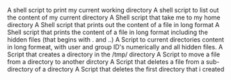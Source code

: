 A shell script to print my current working directory
A shell script to list out the content of my current directory
A Shell script that take me to my home directory
A Shell script that prints out the content of a file in long format
A Shell script that prints the content of a file in long format including the hidden files (that begins with . and ..)
A Script to current directories content in long formeat, with user and group ID's numerically and all hidden files.
A Script that creates a directory in the /tmp/ directory
A Script to move a file from a directory to another dirctory
A Script that deletes a file from a sub-directory of a directory
A Script that deletes the first directory that i created
